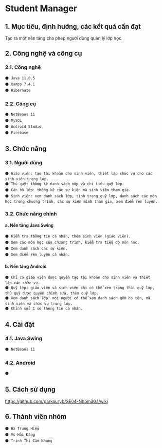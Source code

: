 # Student Manager
## 1. Mục tiêu, định hướng, các kết quả cần đạt
Tạo ra một nền tảng cho phép người dùng quản lý lớp học.

## 2. Công nghệ và công cụ
### 2.1. Công nghệ
	⚫ Java 11.0.5
	⚫ Xampp 7.4.1
	⚫ Hibernate
### 2.2. Công cụ
	⚫ NetBeans 11
	⚫ MySQL
	⚫ Android Studio
	⚫ Firebase

## 3. Chức năng
### 3.1. Người dùng
	⚫ Giáo viên: tạo tài khoản cho sinh viên, thiết lập chức vụ cho các sinh viên trong lớp.
	⚫ Thủ quỹ: thống kê danh sách nộp và chi tiêu quỹ lớp.
	⚫ Cán bộ lớp: thống kê các sự kiện mà sinh viên tham gia.
	⚫ Sinh viên: xem danh sách lớp, tình trạng quỹ lớp, danh sách các môn học trong chương trình, các sự kiện mình tham gia, xem điểm rèn luyện.
### 3.2. Chức năng chính
#### a. Nền tảng Java Swing
	⚫ Kiểm tra thông tin cá nhân, thêm sinh viên (giáo viên).
	⚫ Xem các môn học của chương trình, kiểm tra tiến độ môn học.
	⚫ Xem danh sách các sự kiện.
	⚫ Xem điểm rèn luyện cá nhân.
#### b. Nền tảng Android
	⚫ Chỉ có giáo viên được quyền tạo tài khoản cho sinh viên và thiết lập các chức vụ.
	⚫ Quỹ lớp: giáo viên và sinh viên chỉ có thể xem trạng thái quỹ lớp, thủ quỹ được quyền chỉnh sửa, thêm quỹ lớp.
	⚫ Xem danh sách lớp: mọi người có thể xem danh sách gồm họ tên, mã sinh viên và chức vụ trong lớp.
	⚫ Chỉnh sửa 1 số thông tin cá nhân.

## 4. Cài đặt
### 4.1. Java Swing
	⚫ NetBeans 11
### 4.2. Android
	⚫	 

## 5. Cách sử dụng
https://github.com/parkouryb/SE04-Nhom30.1/wiki

## 6. Thành viên nhóm
	⚫ Hà Trung Hiếu
	⚫ Vũ Hải Đăng
	⚫ Trịnh Thị Cẩm Nhung
